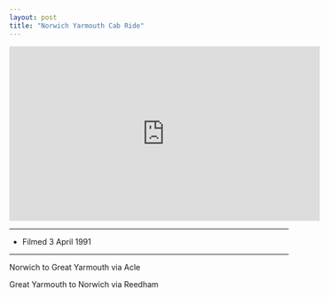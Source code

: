```yaml
---
layout: post
title: "Norwich Yarmouth Cab Ride"
---
```


<iframe width="560" height="315" src="https://www.youtube.com/embed/4qllgXIlMwI" title="Norwich Yarmouth Cab Ride" frameBorder="0" allow="accelerometer; autoplay; clipboard-write; encrypted-media; gyroscope; picture-in-picture; web-share" allowFullScreen></iframe>

---

- Filmed 3 April 1991

---

Norwich to Great Yarmouth via Acle

Great Yarmouth to Norwich via Reedham
